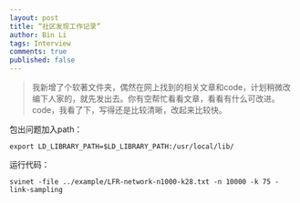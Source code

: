 ```yaml
---
layout: post
title: “社区发现工作记录”
author: Bin Li
tags: Interview
comments: true
published: false
---
```


> 我新增了个软著文件夹，偶然在网上找到的相关文章和code，计划稍微改编下人家的，就先发出去。你有空帮忙看看文章，看看有什么可改进。code，我看了下，写得还是比较清晰，改起来比较快。

包出问题加入path：

```
export LD_LIBRARY_PATH=$LD_LIBRARY_PATH:/usr/local/lib/
```

运行代码：

```
svinet -file ../example/LFR-network-n1000-k28.txt -n 10000 -k 75 -link-sampling
```

